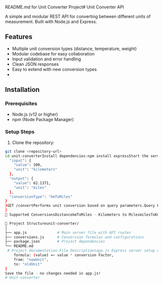 README.md for Unit Converter Project# Unit Converter API

A simple and modular REST API for converting between different units of measurement. Built with Node.js and Express.


## Features

- Multiple unit conversion types (distance, temperature, weight)
-  Modular codebase for easy collaboration
-  Input validation and error handling
- Clean JSON responses
-  Easy to extend with new conversion types
- 

## Installation
### Prerequisites
- Node.js (v12 or higher)
- npm (Node Package Manager)

### Setup Steps

1. Clone the repository:
```bash
git clone <repository-url>
cd unit-converterInstall dependencies:npm install expressStart the server:node app.jsThe server will run on http://localhost:3000🚀 UsageBasic Request FormatGET /convert?value={number}&type={conversionType}Example RequestsConvert 100 kilometers to miles:http://localhost:3000/convert?value=100&type=kmToMilesConvert 32 Fahrenheit to Celsius:http://localhost:3000/convert?value=32&type=fToCConvert 150 pounds to kilograms:http://localhost:3000/convert?value=150&type=lbsToKgExample Response{
  "input": {
    "value": 100,
    "unit": "kilometers"
  },
  "output": {
    "value": 62.1371,
    "unit": "miles"
  },
  "conversionType": "kmToMiles"
}
}GET /convertPerforms unit conversion based on query parameters.Query Parameters:value (required): 
}
🔄 Supported ConversionsDistancekmToMiles - Kilometers to MilesmilesToKm - Miles to KilometersmToFt - Meters to FeetftToM - Feet to MetersTemperaturecToF - Celsius to FahrenheitfToC - Fahrenheit to CelsiusWeightkgToLbs - Kilograms to PoundslbsToKg - Pounds to Kilograms and so on.

📁 Project Structureunit-converter/
│
├── app.js              # Main server file with API routes
├── conversions.js      # Conversion formulas and configurations
├── package.json        # Project dependencies
└── README.md         
 # Project documentation File Descriptionsapp.js Express server setup API route definitions Input validation and initialization conversions.js Contains all conversion formulas Modular structure for easy additions Exports conversion configurations➕ Adding New Conversions To add a new conversion type: Open conversions.jsAdd a new entry to the conversions object:"newTypeToOldType": {
    formula: (value) => value * conversion Factor,
    from: "newUnit",
    to: "oldUnit"
}
Save the file - no changes needed in app.js!
# Unit-converter